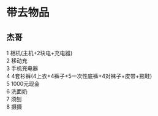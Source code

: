 # 带去物品
## 杰哥
1 相机(主机+2块电+充电器)<br>
2 移动充<br>
3 手机充电器<br>
4 4套衫裤(4上衣+4裤子+5一次性底裤+4对袜子+皮带+拖鞋)<br>
5 1000元现金<br>
6 洗面奶<br>
7 须刨<br>
8 摄摄
